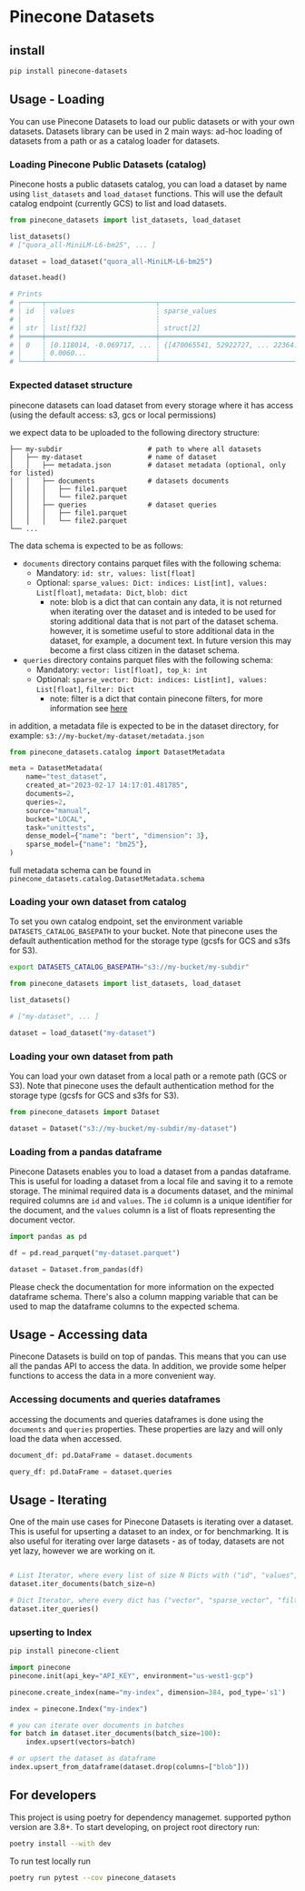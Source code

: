# Pinecone Datasets

## install

```bash
pip install pinecone-datasets
```

##  Usage - Loading

You can use Pinecone Datasets to load our public datasets or with your own datasets. Datasets library can be used in 2 main ways: ad-hoc loading of datasets from a path or as a catalog loader for datasets. 

### Loading Pinecone Public Datasets (catalog)

Pinecone hosts a public datasets catalog, you can load a dataset by name using `list_datasets` and `load_dataset` functions. This will use the default catalog endpoint (currently GCS) to list and load datasets.

```python
from pinecone_datasets import list_datasets, load_dataset

list_datasets()
# ["quora_all-MiniLM-L6-bm25", ... ]

dataset = load_dataset("quora_all-MiniLM-L6-bm25")

dataset.head()

# Prints
# ┌─────┬───────────────────────────┬─────────────────────────────────────┬───────────────────┬──────┐
# │ id  ┆ values                    ┆ sparse_values                       ┆ metadata          ┆ blob │
# │     ┆                           ┆                                     ┆                   ┆      │
# │ str ┆ list[f32]                 ┆ struct[2]                           ┆ struct[3]         ┆      │
# ╞═════╪═══════════════════════════╪═════════════════════════════════════╪═══════════════════╪══════╡
# │ 0   ┆ [0.118014, -0.069717, ... ┆ {[470065541, 52922727, ... 22364... ┆ {2017,12,"other"} ┆ .... │
# │     ┆ 0.0060...                 ┆                                     ┆                   ┆      │
# └─────┴───────────────────────────┴─────────────────────────────────────┴───────────────────┴──────┘
```

### Expected dataset structure

pinecone datasets can load dataset from every storage where it has access (using the default access: s3, gcs or local permissions)

 we expect data to be uploaded to the following directory structure:

    ├── my-subdir                     # path to where all datasets
    │   ├── my-dataset                # name of dataset
    │   │   ├── metadata.json         # dataset metadata (optional, only for listed)
    │   │   ├── documents             # datasets documents
    │   │   │   ├── file1.parquet      
    │   │   │   └── file2.parquet      
    │   │   ├── queries               # dataset queries
    │   │   │   ├── file1.parquet  
    │   │   │   └── file2.parquet   
    └── ...

The data schema is expected to be as follows:

- `documents` directory contains parquet files with the following schema:
    - Mandatory: `id: str, values: list[float]`
    - Optional: `sparse_values: Dict: indices: List[int], values: List[float]`, `metadata: Dict`, `blob: dict`
        - note: blob is a dict that can contain any data, it is not returned when iterating over the dataset and is inteded to be used for storing additional data that is not part of the dataset schema. however, it is sometime useful to store additional data in the dataset, for example, a document text. In future version this may become a first class citizen in the dataset schema.
- `queries` directory contains parquet files with the following schema:
    - Mandatory: `vector: list[float], top_k: int`
    - Optional: `sparse_vector: Dict: indices: List[int], values: List[float]`, `filter: Dict`
        - note: filter is a dict that contain pinecone filters, for more information see [here](https://docs.pinecone.io/docs/metadata-filtering)

in addition, a metadata file is expected to be in the dataset directory, for example: `s3://my-bucket/my-dataset/metadata.json`

```python
from pinecone_datasets.catalog import DatasetMetadata

meta = DatasetMetadata(
    name="test_dataset",
    created_at="2023-02-17 14:17:01.481785",
    documents=2,
    queries=2,
    source="manual",
    bucket="LOCAL",
    task="unittests",
    dense_model={"name": "bert", "dimension": 3},
    sparse_model={"name": "bm25"},
)
```

full metadata schema can be found in `pinecone_datasets.catalog.DatasetMetadata.schema`

### Loading your own dataset from catalog

To set you own catalog endpoint, set the environment variable `DATASETS_CATALOG_BASEPATH` to your bucket. Note that pinecone uses the default authentication method for the storage type (gcsfs for GCS and s3fs for S3).

```bash
export DATASETS_CATALOG_BASEPATH="s3://my-bucket/my-subdir"
```

```python
from pinecone_datasets import list_datasets, load_dataset

list_datasets()

# ["my-dataset", ... ]

dataset = load_dataset("my-dataset")
```

### Loading your own dataset from path

You can load your own dataset from a local path or a remote path (GCS or S3). Note that pinecone uses the default authentication method for the storage type (gcsfs for GCS and s3fs for S3).

```python
from pinecone_datasets import Dataset

dataset = Dataset("s3://my-bucket/my-subdir/my-dataset")
```

### Loading from a pandas dataframe

Pinecone Datasets enables you to load a dataset from a pandas dataframe. This is useful for loading a dataset from a local file and saving it to a remote storage.
The minimal required data is a documents dataset, and the minimal required columns are `id` and `values`. The `id` column is a unique identifier for the document, and the `values` column is a list of floats representing the document vector.

```python
import pandas as pd

df = pd.read_parquet("my-dataset.parquet")

dataset = Dataset.from_pandas(df)
```

Please check the documentation for more information on the expected dataframe schema. There's also a column mapping variable that can be used to map the dataframe columns to the expected schema.


## Usage - Accessing data

Pinecone Datasets is build on top of pandas. This means that you can use all the pandas API to access the data. In addition, we provide some helper functions to access the data in a more convenient way. 

### Accessing documents and queries dataframes

accessing the documents and queries dataframes is done using the `documents` and `queries` properties. These properties are lazy and will only load the data when accessed. 

```python
document_df: pd.DataFrame = dataset.documents

query_df: pd.DataFrame = dataset.queries
```


## Usage - Iterating

One of the main use cases for Pinecone Datasets is iterating over a dataset. This is useful for upserting a dataset to an index, or for benchmarking. It is also useful for iterating over large datasets - as of today, datasets are not yet lazy, however we are working on it.


```python

# List Iterator, where every list of size N Dicts with ("id", "values", "sparse_values", "metadata")
dataset.iter_documents(batch_size=n) 

# Dict Iterator, where every dict has ("vector", "sparse_vector", "filter", "top_k")
dataset.iter_queries()

```

### upserting to Index

```bash
pip install pinecone-client
```

```python
import pinecone
pinecone.init(api_key="API_KEY", environment="us-west1-gcp")

pinecone.create_index(name="my-index", dimension=384, pod_type='s1')

index = pinecone.Index("my-index")

# you can iterate over documents in batches
for batch in dataset.iter_documents(batch_size=100):
    index.upsert(vectors=batch)

# or upsert the dataset as dataframe
index.upsert_from_dataframe(dataset.drop(columns=["blob"]))
```


## For developers

This project is using poetry for dependency managemet. supported python version are 3.8+. To start developing, on project root directory run:

```bash
poetry install --with dev
```

To run test locally run 

```bash
poetry run pytest --cov pinecone_datasets
```
